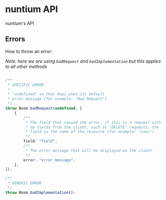 # nuntium API

nuntium's API

## Errors

How to throw an error:

*Note: here we are using `badRequest` and `badImplementation` but this applies to all other methods*

```typescript

/**
 * SPECIFIC ERROR
 * 
 * "undefined" so that Hapi uses its default
 * error message (for example: "Bad Request")
 */
throw Boom.badRequest(undefined, [
    {
        /**
         * The field that caused the error, if this is a request with
         * no fields from the client, such as "DELETE" requests, the
         * field is the name of the resource (for example: "user")
         */
        field: "field",
        /**
         * The error message that will be displayed on the client
         */
        error: "error message",
    },
]);

/**
 * GENERIC ERROR
 */
throw Boom.badImplementation();

```
